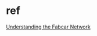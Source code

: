 


# ref
[Understanding the Fabcar Network](https://hyperledger-fabric.readthedocs.io/en/release-1.4/understand_fabcar_network.html)